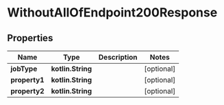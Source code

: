 
# WithoutAllOfEndpoint200Response

## Properties
| Name | Type | Description | Notes |
| ------------ | ------------- | ------------- | ------------- |
| **jobType** | **kotlin.String** |  |  [optional] |
| **property1** | **kotlin.String** |  |  [optional] |
| **property2** | **kotlin.String** |  |  [optional] |



